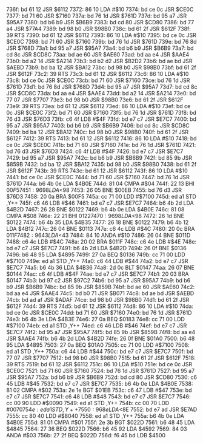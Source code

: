 736f: bd 61 12  JSR    $6112
7372: 86 10     LDA    #$10
7374: bd ce 0c  JSR    $CE0C
7377: bd 71 60  JSR    $7160
737a: bd 76 1d  JSR    $761D
737d: bd 95 a7  JSR    $95A7
7380: bd b6 b9  JSR    $B6B9
7383: bd cd 80  JSR    $CD80
7386: bd 77 a4  JSR    $77A4
7389: bd 98 b0  JSR    $98B0
738c: bd 61 2f  JSR    $612F
738f: 39        RTS
7390: bd 61 12  JSR    $6112
7393: 86 10     LDA    #$10
7395: bd ce 0c  JSR    $CE0C
7398: bd 71 60  JSR    $7160
739b: bd 76 1d  JSR    $761D
739e: bd 76 8d  JSR    $768D
73a1: bd 95 a7  JSR    $95A7
73a4: bd b6 b9  JSR    $B6B9
73a7: bd cd 8c  JSR    $CD8C
73aa: bd ae 60  JSR    $AE60
73ad: bd aa e4  JSR    $AAE4
73b0: bd a2 14  JSR    $A214
73b3: bd b2 d2  JSR    $B2D2
73b6: bd ae bd  JSR    $AEBD
73b9: bd ba 12  JSR    $BA12
73bc: bd 98 b0  JSR    $98B0
73bf: bd 61 2f  JSR    $612F
73c2: 39        RTS
73c3: bd 61 12  JSR    $6112
73c6: 86 10     LDA    #$10
73c8: bd ce 0c  JSR    $CE0C
73cb: bd 71 60  JSR    $7160
73ce: bd 76 1d  JSR    $761D
73d1: bd 76 8d  JSR    $768D
73d4: bd 95 a7  JSR    $95A7
73d7: bd cd 8c  JSR    $CD8C
73da: bd aa e4  JSR    $AAE4
73dd: bd a2 14  JSR    $A214
73e0: bd 77 07  JSR    $7707
73e3: bd 98 b0  JSR    $98B0
73e6: bd 61 2f  JSR    $612F
73e9: 39        RTS
73ea: bd 61 12  JSR    $6112
73ed: 86 10     LDA    #$10
73ef: bd ce 0c  JSR    $CE0C
73f2: bd 71 60  JSR    $7160
73f5: bd 76 1d  JSR    $761D
73f8: bd 76 d3  JSR    $76D3
73fb: c6 4f     LDB    #$4F
73fd: bd e7 c7  JSR    $E7C7
7400: bd 95 a7  JSR    $95A7
7403: bd b6 b9  JSR    $B6B9
7406: bd cd 8c  JSR    $CD8C
7409: bd ba 12  JSR    $BA12
740c: bd 98 b0  JSR    $98B0
740f: bd 61 2f  JSR    $612F
7412: 39        RTS
7413: bd 61 12  JSR    $6112
7416: 86 10     LDA    #$10
7418: bd ce 0c  JSR    $CE0C
741b: bd 71 60  JSR    $7160
741e: bd 76 1d  JSR    $761D
7421: bd 76 d3  JSR    $76D3
7424: c6 4f     LDB    #$4F
7426: bd e7 c7  JSR    $E7C7
7429: bd 95 a7  JSR    $95A7
742c: bd b6 b9  JSR    $B6B9
742f: bd 85 9b  JSR    $859B
7432: bd ba 12  JSR    $BA12
7435: bd 98 b0  JSR    $98B0
7438: bd 61 2f  JSR    $612F
743b: 39        RTS
743c: bd 61 12  JSR    $6112
743f: 86 10     LDA    #$10
7441: bd ce 0c  JSR    $CE0C
7444: bd 71 60  JSR    $7160
7447: bd 76 1d  JSR    $761D
744a: b6 4b 0e  LDA    $4B0E
744d: 81 04     CMPA   #$04
744f: 22 13     BHI    $00F5
7451: 96 98     LDA    <$98
7453: 26 05     BNE    $00EB
7455: bd 76 d3  JSR    $76D3
7458: 20 0a     BRA    $00F5
745a: cc 71 00  LDD    #$7100
745d: ed a1     STD    ,Y++
745f: c6 46     LDB    #$46
7461: bd e7 c7  JSR    $E7C7
7464: b6 4b 2d  LDA    $4B2D
7467: 26 28     BNE    $0122
7469: b6 4b 0e  LDA    $4B0E
746c: 81 08     CMPA   #$08
746e: 22 21     BHI    $0122
7470: 96 98     LDA    <$98
7472: 26 1d     BNE    $0122
7474: b6 4b 35  LDA    $4B35
7477: 26 18     BNE    $0122
7479: b6 4b 12  LDA    $4B12
747c: 26 04     BNE    $0113
747e: c6 4c     LDB    #$4C
7480: 20 0c     BRA    $011F
7482: 96 43     LDA    <$43
7484: 84 10     ANDA   #$10
7486: 26 04     BNE    $011D
7488: c6 4c     LDB    #$4C
748a: 20 02     BRA    $011F
748c: c6 4e     LDB    #$4E
748e: bd e7 c7  JSR    $E7C7
7491: b6 4b 2d  LDA    $4B2D
7494: 26 0f     BNE    $0136
7496: b6 48 95  LDA    $4895
7499: 27 0a     BEQ    $0136
749b: cc 71 00  LDD    #$7100
749e: ed a1     STD    ,Y++
74a0: c6 44     LDB    #$44
74a2: bd e7 c7  JSR    $E7C7
74a5: b6 4b 36  LDA    $4B36
74a8: 2d 0c     BLT    $0147
74aa: 26 07     BNE    $0144
74ac: c6 4f     LDB    #$4F
74ae: bd e7 c7  JSR    $E7C7
74b1: 20 03     BRA    $0147
74b3: bd 97 c2  JSR    $97C2
74b6: bd 95 a7  JSR    $95A7
74b9: bd b6 b9  JSR    $B6B9
74bc: bd 85 9b  JSR    $859B
74bf: bd ae 60  JSR    $AE60
74c2: bd aa e4  JSR    $AAE4
74c5: bd b0 71  JSR    $B071
74c8: bd ae bd  JSR    $AEBD
74cb: bd ad af  JSR    $ADAF
74ce: bd 98 b0  JSR    $98B0
74d1: bd 61 2f  JSR    $612F
74d4: 39        RTS
74d5: bd 61 12  JSR    $6112
74d8: 86 10     LDA    #$10
74da: bd ce 0c  JSR    $CE0C
74dd: bd 71 60  JSR    $7160
74e0: bd 76 1d  JSR    $761D
74e3: b6 4b 3e  LDA    $4B3E
74e6: 27 0a     BEQ    $0183
74e8: cc 71 00  LDD    #$7100
74eb: ed a1     STD    ,Y++
74ed: c6 46     LDB    #$46
74ef: bd e7 c7  JSR    $E7C7
74f2: bd 95 a7  JSR    $95A7
74f5: bd 85 9b  JSR    $859B
74f8: bd aa e4  JSR    $AAE4
74fb: b6 4b 2d  LDA    $4B2D
74fe: 26 0f     BNE    $01A0
7500: b6 48 95  LDA    $4895
7503: 27 0a     BEQ    $01A0
7505: cc 71 00  LDD    #$7100
7508: ed a1     STD    ,Y++
750a: c6 44     LDB    #$44
750c: bd e7 c7  JSR    $E7C7
750f: bd 77 07  JSR    $7707
7512: bd 98 b0  JSR    $98B0
7515: bd 61 2f  JSR    $612F
7518: 39        RTS
7519: bd 61 12  JSR    $6112
751c: 86 10     LDA    #$10
751e: bd ce 0c  JSR    $CE0C
7521: bd 71 60  JSR    $7160
7524: bd 76 1d  JSR    $761D
7527: bd 95 a7  JSR    $95A7
752a: bd b6 b9  JSR    $B6B9
752d: bd cd 80  JSR    $CD80
7530: c6 45     LDB    #$45
7532: bd e7 c7  JSR    $E7C7
7535: b6 4b 0e  LDA    $4B0E
7538: 81 02     CMPA   #$02
753a: 2e 1e     BGT    $01EB
753c: c6 47     LDB    #$47
753e: bd e7 c7  JSR    $E7C7
7541: c6 48     LDB    #$48
7543: bd e7 c7  JSR    $E7C7
7546: cc 00 90  LDD    #$0090
7549: ed a1     STD    ,Y++
754b: cc 00 70  LDD    #$0070
754e: ed a1     STD    ,Y++
7550: 96 8e     LDA    <$8E
7552: bd e7 ad  JSR    $E7AD
7555: cc 80 40  LDD    #$8040
7558: ed a1     STD    ,Y++
755a: b6 4b 0e  LDA    $4B0E
755d: 81 01     CMPA   #$01
755f: 2e 3b     BGT    $022D
7561: b6 48 45  LDA    $4845
7564: 27 36     BEQ    $022D
7566: b6 45 92  LDA    $4592
7569: 84 03     ANDA   #$03
756b: 27 2f     BEQ    $022D
756d: f6 45 bd  LDB    $4500
